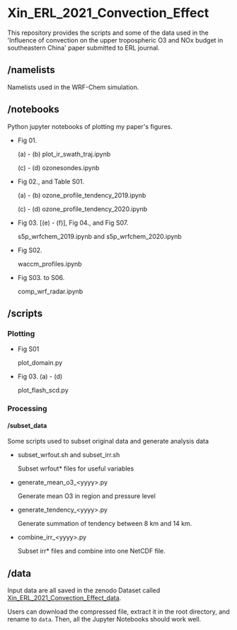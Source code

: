 # Xin_ERL_2021_Convection_Effect

This repository provides the scripts and some of the data used in the 'Influence of convection on the upper tropospheric O3 and NOx budget in southeastern China' paper submitted to ERL journal.

## /namelists

Namelists used in the WRF-Chem simulation.

## /notebooks

Python jupyter notebooks of plotting my paper's figures.

- Fig 01.

  (a) - (b) plot_ir_swath_traj.ipynb

  (c) - (d) ozonesondes.ipynb 

- Fig 02., and Table S01.

  (a) - (b) ozone_profile_tendency_2019.ipynb

  (c) - (d) ozone_profile_tendency_2020.ipynb

- Fig 03. [(e) - (f)], Fig 04., and Fig S07.

  s5p_wrfchem_2019.ipynb and s5p_wrfchem_2020.ipynb

  

- Fig S02.

  waccm_profiles.ipynb

- Fig S03. to S06.

  comp_wrf_radar.ipynb

## /scripts

### Plotting

- Fig S01

  plot_domain.py

- Fig 03. (a) - (d)

  plot_flash_scd.py

### Processing

#### /subset_data

Some scripts used to subset original data and generate analysis data

- subset_wrfout.sh and subset_irr.sh

  Subset wrfout* files for useful variables

- generate_mean_o3_\<yyyy\>.py

  Generate mean O3 in region and pressure level

- generate_tendency_\<yyyy\>.py

  Generate summation of tendency between 8 km and 14 km.

- combine_irr_\<yyyy\>.py

  Subset irr* files and combine into one NetCDF file.

## /data

Input data are all saved in the zenodo Dataset called [Xin_ERL_2021_Convection_Effect_data](https://doi.org/10.5281/zenodo.4671616).

Users can download the compressed file, extract it in the root directory, and rename to `data`. Then, all the Jupyter Notebooks should work well.

